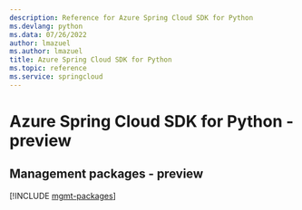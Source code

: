 ```yaml
---
description: Reference for Azure Spring Cloud SDK for Python
ms.devlang: python
ms.data: 07/26/2022
author: lmazuel
ms.author: lmazuel
title: Azure Spring Cloud SDK for Python
ms.topic: reference
ms.service: springcloud
---
```

# Azure Spring Cloud SDK for Python - preview

## Management packages - preview
[!INCLUDE [mgmt-packages](spring-cloud-mgmt-index.md)]
